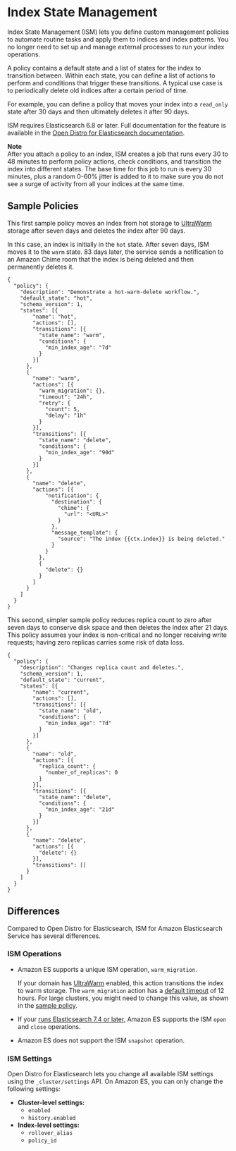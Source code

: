 # Index State Management<a name="ism"></a>

Index State Management \(ISM\) lets you define custom management policies to automate routine tasks and apply them to indices and index patterns\. You no longer need to set up and manage external processes to run your index operations\.

A policy contains a default state and a list of states for the index to transition between\. Within each state, you can define a list of actions to perform and conditions that trigger these transitions\. A typical use case is to periodically delete old indices after a certain period of time\.

For example, you can define a policy that moves your index into a `read_only` state after 30 days and then ultimately deletes it after 90 days\.

ISM requires Elasticsearch 6\.8 or later\. Full documentation for the feature is available in the [Open Distro for Elasticsearch documentation](https://opendistro.github.io/for-elasticsearch-docs/docs/ism/)\.

**Note**  
After you attach a policy to an index, ISM creates a job that runs every 30 to 48 minutes to perform policy actions, check conditions, and transition the index into different states\. The base time for this job to run is every 30 minutes, plus a random 0\-60% jitter is added to it to make sure you do not see a surge of activity from all your indices at the same time\.

## Sample Policies<a name="ism-example"></a>

This first sample policy moves an index from hot storage to [UltraWarm](ultrawarm.md) storage after seven days and deletes the index after 90 days\.

In this case, an index is initially in the `hot` state\. After seven days, ISM moves it to the `warm` state\. 83 days later, the service sends a notification to an Amazon Chime room that the index is being deleted and then permanently deletes it\.

```
{
  "policy": {
    "description": "Demonstrate a hot-warm-delete workflow.",
    "default_state": "hot",
    "schema_version": 1,
    "states": [{
        "name": "hot",
        "actions": [],
        "transitions": [{
          "state_name": "warm",
          "conditions": {
            "min_index_age": "7d"
          }
        }]
      },
      {
        "name": "warm",
        "actions": [{
          "warm_migration": {},
          "timeout": "24h",
          "retry": {
            "count": 5,
            "delay": "1h"
          }
        }],
        "transitions": [{
          "state_name": "delete",
          "conditions": {
            "min_index_age": "90d"
          }
        }]
      },
      {
        "name": "delete",
        "actions": [{
            "notification": {
              "destination": {
                "chime": {
                  "url": "<URL>"
                }
              },
              "message_template": {
                "source": "The index {{ctx.index}} is being deleted."
              }
            }
          },
          {
            "delete": {}
          }
        ]
      }
    ]
  }
}
```

This second, simpler sample policy reduces replica count to zero after seven days to conserve disk space and then deletes the index after 21 days\. This policy assumes your index is non\-critical and no longer receiving write requests; having zero replicas carries some risk of data loss\.

```
{
  "policy": {
    "description": "Changes replica count and deletes.",
    "schema_version": 1,
    "default_state": "current",
    "states": [{
        "name": "current",
        "actions": [],
        "transitions": [{
          "state_name": "old",
          "conditions": {
            "min_index_age": "7d"
          }
        }]
      },
      {
        "name": "old",
        "actions": [{
          "replica_count": {
            "number_of_replicas": 0
          }
        }],
        "transitions": [{
          "state_name": "delete",
          "conditions": {
            "min_index_age": "21d"
          }
        }]
      },
      {
        "name": "delete",
        "actions": [{
          "delete": {}
        }],
        "transitions": []
      }
    ]
  }
}
```

## Differences<a name="ism-diff"></a>

Compared to Open Distro for Elasticsearch, ISM for Amazon Elasticsearch Service has several differences\. 

### ISM Operations<a name="alerting-diff-op"></a>
+ Amazon ES supports a unique ISM operation, `warm_migration`\. 

  If your domain has [UltraWarm](ultrawarm.md) enabled, this action transitions the index to warm storage\. The `warm_migration` action has a [default timeout](https://opendistro.github.io/for-elasticsearch-docs/docs/ism/policies/#actions) of 12 hours\. For large clusters, you might need to change this value, as shown in the [sample policy](#ism-example)\.
+ If your [runs Elasticsearch 7\.4 or later,](aes-supported-es-operations.md) Amazon ES supports the ISM `open` and `close` operations\.
+ Amazon ES does not support the ISM `snapshot` operation\.

### ISM Settings<a name="ism-diff-settings"></a>

Open Distro for Elasticsearch lets you change all available ISM settings using the `_cluster/settings` API\. On Amazon ES, you can only change the following settings:
+ **Cluster\-level settings:**
  + `enabled`
  + `history.enabled`
+ **Index\-level settings:**
  + `rollover_alias`
  + `policy_id`